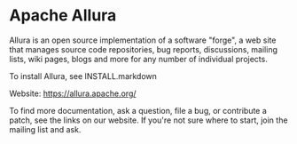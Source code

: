 <!--
    Licensed to the Apache Software Foundation (ASF) under one
    or more contributor license agreements.  See the NOTICE file
    distributed with this work for additional information
    regarding copyright ownership.  The ASF licenses this file
    to you under the Apache License, Version 2.0 (the
    "License"); you may not use this file except in compliance
    with the License.  You may obtain a copy of the License at

      http://www.apache.org/licenses/LICENSE-2.0

    Unless required by applicable law or agreed to in writing,
    software distributed under the License is distributed on an
    "AS IS" BASIS, WITHOUT WARRANTIES OR CONDITIONS OF ANY
    KIND, either express or implied.  See the License for the
    specific language governing permissions and limitations
    under the License.
-->

Apache Allura
=============

Allura is an open source implementation of a software "forge", a web site that manages source code repositories, bug reports, discussions, mailing lists, wiki pages, blogs and more for any number of individual projects.

To install Allura, see INSTALL.markdown

Website: <https://allura.apache.org/>

To find more documentation, ask a question, file a bug, or contribute a patch, see the links on our website.  If you're not sure where to start, join the mailing list and ask.
